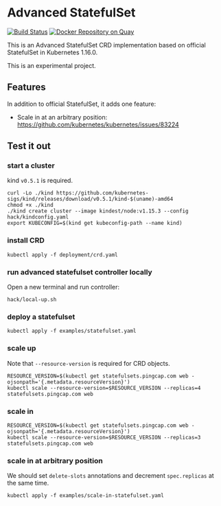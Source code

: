 # Advanced StatefulSet

[![Build Status](https://travis-ci.com/cofyc/advanced-statefulset.svg?token=d2ZWjsd7VLnLR8jqd2ay&branch=master)](https://travis-ci.com/cofyc/advanced-statefulset)
[![Docker Repository on Quay](https://quay.io/repository/cofyc/advanced-statefulset/status "Docker Repository on Quay")](https://quay.io/repository/cofyc/advanced-statefulset)

This is an Advanced StatefulSet CRD implementation based on official
StatefulSet in Kubernetes 1.16.0.

This is an experimental project.

## Features

In addition to official StatefulSet, it adds one feature:

- Scale in at an arbitrary position: https://github.com/kubernetes/kubernetes/issues/83224

## Test it out

### start a cluster

kind `v0.5.1` is required.

```
curl -Lo ./kind https://github.com/kubernetes-sigs/kind/releases/download/v0.5.1/kind-$(uname)-amd64
chmod +x ./kind
./kind create cluster --image kindest/node:v1.15.3 --config hack/kindconfig.yaml
export KUBECONFIG=$(kind get kubeconfig-path --name kind)
```

### install CRD

```
kubectl apply -f deployment/crd.yaml
```

### run advanced statefulset controller locally

Open a new terminal and run controller:

```
hack/local-up.sh
```

### deploy a statefulset

```
kubectl apply -f examples/statefulset.yaml
```

### scale up

Note that `--resource-version` is required for CRD objects.

```
RESOURCE_VERSION=$(kubectl get statefulsets.pingcap.com web -ojsonpath='{.metadata.resourceVersion}')
kubectl scale --resource-version=$RESOURCE_VERSION --replicas=4 statefulsets.pingcap.com web
```

### scale in

```
RESOURCE_VERSION=$(kubectl get statefulsets.pingcap.com web -ojsonpath='{.metadata.resourceVersion}')
kubectl scale --resource-version=$RESOURCE_VERSION --replicas=3 statefulsets.pingcap.com web
```

### scale in at arbitrary position

We should set `delete-slots` annotations and decrement `spec.replicas` at the
same time.

```
kubectl apply -f examples/scale-in-statefulset.yaml 
```
